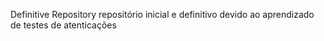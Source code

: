 ﻿Definitive Repository
repositório inicial e definitivo devido ao aprendizado de testes de atenticações
